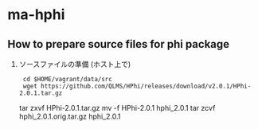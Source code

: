 # ma-hphi

## How to prepare source files for phi package

1. ソースファイルの準備 (ホスト上で)

        cd $HOME/vagrant/data/src
        wget https://github.com/QLMS/HPhi/releases/download/v2.0.1/HPhi-2.0.1.tar.gz
	tar zxvf HPhi-2.0.1.tar.gz
	mv -f HPhi-2.0.1 hphi_2.0.1
	tar zcvf hphi_2.0.1.orig.tar.gz hphi_2.0.1
